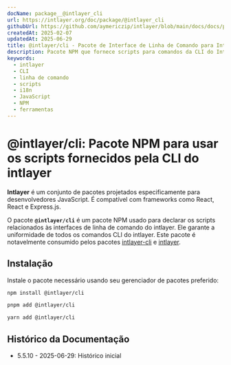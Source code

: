 ```yaml
---
docName: package__@intlayer_cli
url: https://intlayer.org/doc/package/@intlayer_cli
githubUrl: https://github.com/aymericzip/intlayer/blob/main/docs/docs/pt/packages/@intlayer/cli/index.md
createdAt: 2025-02-07
updatedAt: 2025-06-29
title: @intlayer/cli - Pacote de Interface de Linha de Comando para Intlayer
description: Pacote NPM que fornece scripts para comandos da CLI do Intlayer, garantindo uniformidade em todas as interfaces de linha de comando para gerenciamento de internacionalização.
keywords:
  - intlayer
  - CLI
  - linha de comando
  - scripts
  - i18n
  - JavaScript
  - NPM
  - ferramentas
---
```


# @intlayer/cli: Pacote NPM para usar os scripts fornecidos pela CLI do intlayer

**Intlayer** é um conjunto de pacotes projetados especificamente para desenvolvedores JavaScript. É compatível com frameworks como React, React e Express.js.

O pacote **`@intlayer/cli`** é um pacote NPM usado para declarar os scripts relacionados às interfaces de linha de comando do intlayer. Ele garante a uniformidade de todos os comandos CLI do intlayer. Este pacote é notavelmente consumido pelos pacotes [intlayer-cli](https://github.com/aymericzip/intlayer/tree/main/docs/pt/packages/intlayer-cli/index.md) e [intlayer](https://github.com/aymericzip/intlayer/tree/main/docs/pt/packages/intlayer/index.md).

## Instalação

Instale o pacote necessário usando seu gerenciador de pacotes preferido:

```bash packageManager="npm"
npm install @intlayer/cli
```

```bash packageManager="pnpm"
pnpm add @intlayer/cli
```

```bash packageManager="yarn"
yarn add @intlayer/cli
```

## Histórico da Documentação

- 5.5.10 - 2025-06-29: Histórico inicial
